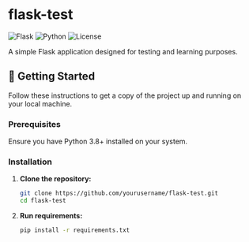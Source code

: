 # flask-test

![Flask](https://img.shields.io/badge/Flask-v3.0-blue)
![Python](https://img.shields.io/badge/Python-3.8%2B-yellow)
![License](https://img.shields.io/badge/License-MIT-green)

A simple Flask application designed for testing and learning purposes.

## 🚀 Getting Started

Follow these instructions to get a copy of the project up and running on your local machine.

### Prerequisites

Ensure you have Python 3.8+ installed on your system.

### Installation

1. **Clone the repository:**
   ```bash
   git clone https://github.com/yourusername/flask-test.git
   cd flask-test

2. **Run requirements:**
   ```bash
   pip install -r requirements.txt
